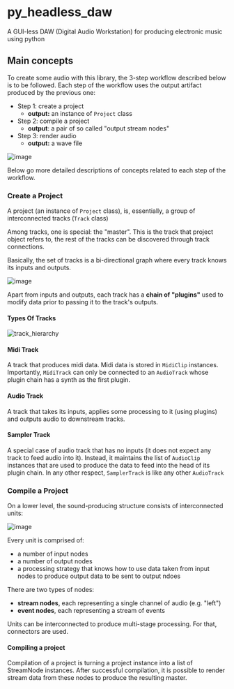 # py_headless_daw
A GUI-less DAW (Digital Audio Workstation) for producing electronic music using python

## Main concepts

To create some audio with this library, the 3-step workflow described below is to be followed.
Each step of the workflow uses the output artifact produced by the previous one:

- Step 1: create a project
  - **output:** an instance of `Project` class
- Step 2: compile a project
  - **output**: a pair of so called "output stream nodes"
- Step 3: render audio 
  - **output:** a wave file

![image](https://user-images.githubusercontent.com/21345604/92206579-6b3bbd80-ee90-11ea-8f86-7fe2842838cc.png)

Below go more detailed descriptions of concepts related to each step of the workflow. 

### Create a Project

A project (an instance of `Project` class), is, essentially, a group of interconnected tracks (`Track` class)

Among tracks, one is special: the "master". This is the track that project object refers to, the rest of the tracks can be discovered through track connections.

Basically, the set of tracks is a bi-directional graph where every track knows its inputs and outputs.

![image](https://user-images.githubusercontent.com/21345604/92208124-38df8f80-ee93-11ea-905e-985ad21df904.png)

Apart from inputs and outputs, each track has a **chain of "plugins"** used to modify data prior to passing it to the track's outputs.

#### Types Of Tracks

![track_hierarchy](https://user-images.githubusercontent.com/21345604/92209351-84933880-ee95-11ea-863b-8bed6a37e996.png)

#### Midi Track
A track that produces midi data. Midi data is stored in `MidiClip` instances.
Importantly, `MidiTrack` can only be connected to an `AudioTrack` whose plugin chain has a synth as the first plugin.

#### Audio Track
A track that takes its inputs, applies some processing to it (using plugins) and outputs audio to downstream tracks.

#### Sampler Track
A special case of audio track that has no inputs (it does not expect any track to feed audio into it). 
Instead, it maintains the list of `AudioClip` instances that are used to produce the data to feed into the head of its plugin chain.
In any other respect, `SamplerTrack` is like any other `AudioTrack`

### Compile a Project

On a lower level, the sound-producing structure consists of interconnected units:

![image](https://user-images.githubusercontent.com/21345604/92205525-89082300-ee8e-11ea-858a-be7e0aeda101.png)



Every unit is comprised of:

- a number of input nodes
- a number of output nodes
- a processing strategy that knows how to use data taken from input nodes to produce output data to be sent to output ndoes

There are two types of nodes:

- **stream nodes**, each representing a single channel of audio (e.g. "left")
- **event nodes**, each representing a stream of events

Units can be interconnected to produce multi-stage processing. For that, connectors are used.

#### Compiling a project

Compilation of a project is turning a project instance into a list of StreamNode instances.
After successful compilation, it is possible to render stream data from these nodes to produce the resulting master.

